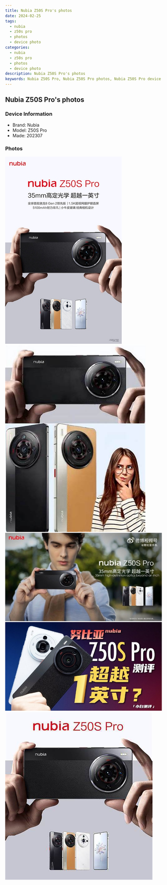 ```yaml
---
title: Nubia Z50S Pro's photos
date: 2024-02-25
tags: 
  - nubia
  - z50s pro
  - photos
  - device photo
categories: 
  - nubia
  - z50s pro
  - photos
  - device photo
description: Nubia Z50S Pro's photos
keywords: Nubia Z50S Pro, Nubia Z50S Pro photos, Nubia Z50S Pro device photo
---
```


## Nubia Z50S Pro's photos

### Device Information

- Brand: Nubia
- Model: Z50S Pro
- Made: 202307

### Photos

![/images/best-assets/devices/nubia/nubia-z50s-pro/1.jpg](/images/best-assets/devices/nubia/nubia-z50s-pro/1.jpg)
![/images/best-assets/devices/nubia/nubia-z50s-pro/2.jpg](/images/best-assets/devices/nubia/nubia-z50s-pro/2.jpg)
![/images/best-assets/devices/nubia/nubia-z50s-pro/3.jpg](/images/best-assets/devices/nubia/nubia-z50s-pro/3.jpg)
![/images/best-assets/devices/nubia/nubia-z50s-pro/4.jpg](/images/best-assets/devices/nubia/nubia-z50s-pro/4.jpg)
![/images/best-assets/devices/nubia/nubia-z50s-pro/5.jpg](/images/best-assets/devices/nubia/nubia-z50s-pro/5.jpg)
